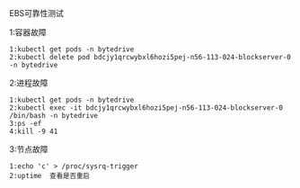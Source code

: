 EBS可靠性测试

1:容器故障

    1:kubectl get pods -n bytedrive
    2:kubectl delete pod bdcjy1qrcwybxl6hozi5pej-n56-113-024-blockserver-0 -n bytedrive

2:进程故障

    1:kubectl get pods -n bytedrive
    2:kubectl exec -it bdcjy1qrcwybxl6hozi5pej-n56-113-024-blockserver-0 /bin/bash -n bytedrive
    3:ps -ef
    4:kill -9 41

3:节点故障

    1:echo 'c' > /proc/sysrq-trigger
    2:uptime  查看是否重启